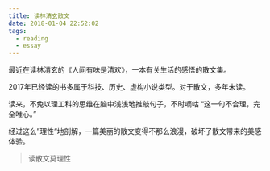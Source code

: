 ```yaml
---
title: 读林清玄散文
date: 2018-01-04 22:52:02
tags:
  - reading
  - essay
---
```


最近在读林清玄的《人间有味是清欢》，一本有关生活的感悟的散文集。

2017年已经读的书多属于科技、历史、虚构小说类型。对于散文，多年未读。

读来，不免以理工科的思维在脑中浅浅地推敲句子，不时嘀咕 “这一句不合理，完全唯心。”

经过这么”理性“地剖解，一篇美丽的散文变得不那么浪漫，破坏了散文带来的美感体验。

> 读散文莫理性